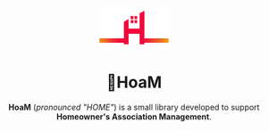 <p align="center">
		<img alt="Logo" src="logo.png" style="width: 25%"/>
</p>
<h1 align="center">🏡HoaM</h1>

<p align="center">
	<strong>HoaM</strong> (<em>pronounced "HOME"</em>) is a small library developed to support <strong>Homeowner's Association Management</strong>.
</p>
